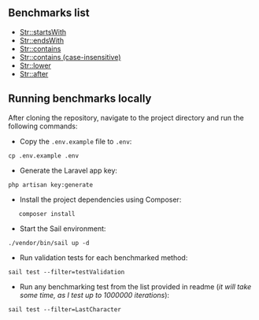 ## Benchmarks list

- [Str::startsWith](https://github.com/mujiciok/laravel-benchmarks/tree/master/app/Benchmarks/FirstCharacter/readme.md)
- [Str::endsWith](https://github.com/mujiciok/laravel-benchmarks/tree/master/app/Benchmarks/LastCharacter/readme.md)
- [Str::contains](https://github.com/mujiciok/laravel-benchmarks/tree/master/app/Benchmarks/StringContains/readme.md)
- [Str::contains (case-insensitive)](https://github.com/mujiciok/laravel-benchmarks/tree/master/app/Benchmarks/StringContainsCaseInsensitive/readme.md)
- [Str::lower](https://github.com/mujiciok/laravel-benchmarks/tree/master/app/Benchmarks/StringLower/readme.md)
- [Str::after](https://github.com/mujiciok/laravel-benchmarks/tree/master/app/Benchmarks/StringAfter/readme.md)


## Running benchmarks locally

After cloning the repository, navigate to the project directory and run the following commands:

- Copy the `.env.example` file to `.env`:
```shell
cp .env.example .env
```

- Generate the Laravel app key:
```shell
php artisan key:generate
```

- Install the project dependencies using Composer:
```shell
   composer install
```

- Start the Sail environment:
```shell
./vendor/bin/sail up -d
``` 

- Run validation tests for each benchmarked method:
```shell
sail test --filter=testValidation
```

- Run any benchmarking test from the list provided in readme (_it will take some time, as I test up to 1000000 iterations_):
```shell
sail test --filter=LastCharacter
```
